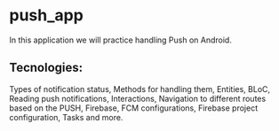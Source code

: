 # push_app

In this application we will practice handling Push on Android. 

## Tecnologies:

Types of notification status,
Methods for handling them,
Entities,
BLoC,
Reading push notifications,
Interactions,
Navigation to different routes based on the PUSH,
Firebase,
FCM configurations,
Firebase project configuration,
Tasks and more.

